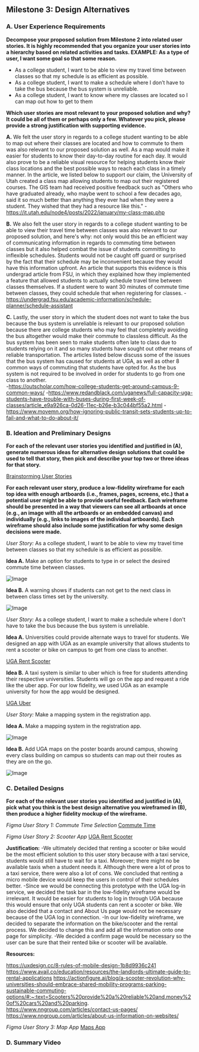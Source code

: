 ## Milestone 3: Design Alternatives

###  A. User Experience Requirements

**Decompose your proposed solution from Milestone 2 into related user stories. It is highly recommended that you organize your user stories into a hierarchy based on related activities and tasks.
EXAMPLE: As a type of user, I want some goal so that some reason.**

- As a college student, I want to be able to view my travel time between classes so that my schedule is as efficient as possible.
- As a college student, I want to make a schedule where I don’t have to take the bus because the bus system is unreliable.
- As a college student, I want to know where my classes are located so I can map out how to get to them

**Which user stories are most relevant to your proposed solution and why? It could be all of them or perhaps only a few. Whatever you pick, please provide a strong justification with supporting evidence.**

**A.** We felt the user story in regards to a college student wanting to be able to map out where their classes are located and how to commute to them was also relevant to our proposed solution as well. As a map would make it easier for students to know their day-to-day routine for each day. It would also prove to be a reliable visual resource for helping students know their class locations and the best possible ways to reach each class in a timely manner. In the article, we listed below to support our claim, the University of Utah created a class map allowing students to map out their registered courses. The GIS team had received positive feedback such as "Others who have graduated already, who maybe went to school a few decades ago, said it so much better than anything they ever had when they were a student. They wished that they had a resource like this."
  -https://it.utah.edu/node4/posts/2022/january/my-class-map.php

**B.** We also felt the user story in regards to a college student wanting to be able to view their travel time between classes was also relevant to our proposed solution, and here's why: not only would this be an efficient way of communicating information in regards to commuting time between classes but it also helped combat the issue of students committing to inflexible schedules. Students would not be caught off guard or surprised by the fact that their schedule may be inconvenient because they would have this information upfront. An article that supports this evidence is this undergrad article from FSU, in which they explained how they implemented a feature that allowed students to actually schedule travel time between classes themselves. If a student were to want 30 minutes of commute time between classes, they could schedule that when registering for classes.
  -https://undergrad.fsu.edu/academic-information/schedule-planner/schedule-assistant
  
**C.**  Lastly, the user story in which the student does not want to take the bus because the bus system is unreliable is relevant to our proposed solution because there are college students who may feel that completely avoiding the bus altogether would make their commute to classless difficult. As the bus system has been seen to make students often late to class due to students relying on it and so many students have sought out other means of reliable transportation. The articles listed below discuss some of the issues that the bus system has caused for students at UGA, as well as other 8 common ways of commuting that students have opted for. As the bus system is not required to be involved in order for students to go from one class to another.  
  -https://outscholar.com/how-college-students-get-around-campus-9-common-ways/
  -https://www.redandblack.com/uganews/full-capacity-uga-students-have-trouble-with-buses-during-first-week-of-classes/article_e9a926ca-0d26-11ec-b26e-b3c044bf55a2.html 
  -https://www.movemn.org/how-ignoring-public-transit-sets-students-up-to-fail-and-what-to-do-about-it/

  
  
###  B. Ideation and Preliminary Designs

**For each of the relevant user stories you identified and justified in (A), generate numerous ideas for alternative design solutions that could be used to tell that story, then pick and describe your top two or three ideas for that story.**

[Brainstorming User Stories](https://user-images.githubusercontent.com/75345004/162535744-bcc4ffce-6e3d-4d64-ac52-1846cfec4f4f.png)

**For each relevant user story, produce a low-fidelity wireframe for each top idea with enough artboards (i.e., frames, pages, screens, etc.) that a potential user might be able to provide useful feedback. Each wireframe should be presented in a way that viewers can see all artboards at once (e.g., an image with all the artboards or an embedded canvas) and individually (e.g., links to images of the individual artboards). Each wireframe should also include some justification for why some design decisions were made.**

_User Story:_ As a college student, I want to be able to view my travel time between classes so that my schedule is as efficient as possible.

**Idea A.** 
Make an option for students to type in or select the desired commute time between classes.

![Image](https://cdn.discordapp.com/attachments/935289341675204611/961405389625249832/IMG_6817.jpg)

**Idea B.**  A warning shows if students can not get to the next class in between class times set by the university.

![Image](https://cdn.discordapp.com/attachments/935289341675204611/961405394666811412/IMG_6818.jpg)

_User Story:_ As a college student, I want to make a schedule where I don't have to take the bus because the bus system is unreliable.

**Idea A.** 
Universities could provide alternate ways to travel for students. We designed an app with UGA as an example university that allows students to rent a scooter or bike on campus to get from one class to another. 

[UGA Rent Scooter](https://www.figma.com/file/7liiGLFxKE5v4NMKmHUMf8/UGA-Rent-Scooter?node-id=57%3A2)

**Idea B.** 
A taxi system is similar to uber which is free for students attending their respective universities. Students will go on the app and request a ride like the uber app. For our low fidelity, we used UGA as an example university for how the app would be designed. 

[UGA Uber](https://www.figma.com/file/YF3qcMoAzAHUTGR7n6vsoE/UGA-Uber?node-id=111%3A16)

_User Story:_ Make a mapping system in the registration app.

**Idea A.**
Make a mapping system in the registration app.

![Image](https://cdn.discordapp.com/attachments/342064643273129984/962097504298598471/unknown.png)

**Idea B.**
Add UGA maps on the poster boards around campus, showing every class building on campus so students can map out their routes as they are on the go.

![Image](https://cdn.discordapp.com/attachments/342064643273129984/962097997733298226/unknown.png)

###  C. Detailed Designs

**For each of the relevant user stories you identified and justified in (A), pick what you think is the best design alternative you wireframed in (B), then produce a higher fidelity mockup of the wireframe.**

_Figma User Story 1: Commute Time Selection_
[Commute Time](https://www.figma.com/file/ZJIMQt7qPa4J7IyRbIdo1U/Commute-Time-Selection?node-id=0%3A1)

_Figma User Story 2: Scooter App_
[UGA Rent Scooter](https://www.figma.com/file/DXOwq6ILJPrYlds5oiwSXi/Rent-a-Scooter-MockUp?node-id=5%3A32)

**Justification:**
-We ultimately decided that renting a scooter or bike would be the most efficient solution to this user story because with a taxi service, students would still have to wait for a taxi. Moreover; there might no be available taxis when a student needs it. Although there were a lot of pros to a taxi service, there were also a lot of cons. We concluded that renting a micro mobile device would keep the users in control of their schedules better.
-Since we would be connecting this prototype with the UGA log-in service, we decided the task bar in the low-fidelity wireframe would be irrelevant. It would be easier for students to log in through UGA because this would ensure that only UGA students can rent a scooter or bike. We also decided that a contact and About Us page would not be necessary because of the UGA log in connection. 
-In our low-fidelity wireframe, we decided to separate the information on the bike/scooter and the rental process. We decided to change this and add all the information onto one page for simplicity. 
-We decided a confirm page would be necessary so the user can be sure that their rented bike or scooter will be available.

**Resources:**

https://uxdesign.cc/8-rules-of-mobile-design-1b8d9936c241
https://www.avail.co/education/resources/the-landlords-ultimate-guide-to-rental-applications
https://actionfigure.ai/blog/a-scooter-revolution-why-universities-should-embrace-shared-mobility-programs-parking-sustainable-commuting-options/#:~:text=Scooters%20provide%20a%20reliable%20and,money%20of%20cars%20and%20parking.
https://www.nngroup.com/articles/contact-us-pages/
https://www.nngroup.com/articles/about-us-information-on-websites/

_Figma User Story 3: Map App_
[Maps App](https://www.figma.com/file/up36YEI9FGoutpSoW54raK/Athena-(Maps)?node-id=0%3A1)


###  D. Summary Video 

